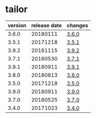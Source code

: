 # tailor

| version | release date |           changes            |
|---------|--------------|------------------------------|
| 3.6.0   | 20180111     | [3.6.0](./3.6.0-20180111.md) |
| 3.5.1   | 20171218     | [3.5.1](./3.5.1-20171218.md) |
| 3.9.2   | 20181115     | [3.9.2](./3.9.2-20181115.md) |
| 3.7.1   | 20180530     | [3.7.1](./3.7.1-20180530.md) |
| 3.9.1   | 20180911     | [3.9.1](./3.9.1-20180911.md) |
| 3.8.0   | 20180813     | [3.8.0](./3.8.0-20180813.md) |
| 3.5.0   | 20171218     | [3.5.0](./3.5.0-20171218.md) |
| 3.9.0   | 20180911     | [3.9.0](./3.9.0-20180911.md) |
| 3.7.0   | 20180525     | [3.7.0](./3.7.0-20180525.md) |
| 3.4.0   | 20171023     | [3.4.0](./3.4.0-20171023.md) |

